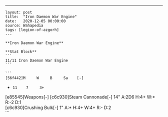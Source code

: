 ---
    layout: post
    title:  "Iron Daemon War Engine"
    date:   2020-12-05 00:00:00
    source: Wahapedia
    tags: [legion-of-azgorh]
    ---
    
    **Iron Daemon War Engine**
    
    **Stat Block**
    ```
    11/11 Iron Daemon War Engine
    ```
    
    ```
    [56f442]M     W     B     Sa    [-]
*     11    7     3+    
[e85545]Weapons[-]
[c6c930]Steam Cannonade[-]
14"    A:2D6  H:4+   W:*    R:-2   D:1   
[c6c930]Crushing Bulk[-]
1"     A:*    H:4+   W:4+   R:-    D:2   
    ```
    
    
    